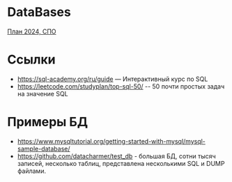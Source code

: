 # DataBases

[План 2024, СПО](plans/plan2024.md)


# Ссылки
- https://sql-academy.org/ru/guide — Интерактивный курс по SQL
- https://leetcode.com/studyplan/top-sql-50/ -- 50 почти простых задач на значение  SQL

# Примеры БД
- https://www.mysqltutorial.org/getting-started-with-mysql/mysql-sample-database/
- https://github.com/datacharmer/test_db - большая БД, сотни тысяч записей, несколько таблиц, представлена несколькими SQL и DUMP файлами.